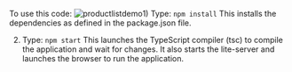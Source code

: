 To use this code:
![productlistdemo](https://user-images.githubusercontent.com/31192754/37319509-5d0f7314-263d-11e8-9c65-76785a3b1e95.gif)1) Type: `npm install`
    This installs the dependencies as defined in the package.json file.
    
2) Type: `npm start`
    This launches the TypeScript compiler (tsc) to compile the application and wait for changes. 
    It also starts the lite-server and launches the browser to run the application.
